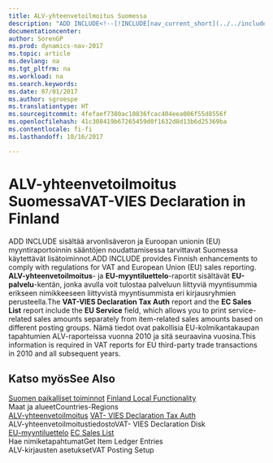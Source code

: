 ```yaml
---
title: ALV-yhteenvetoilmoitus Suomessa
description: "ADD INCLUDE<!--[!INCLUDE[nav_current_short](../../includes/nav_current_short_md.md)]--> sisältää arvonlisäveron ja Euroopan unionin (EU) myyntiraportoinnin sääntöjen noudattamisessa tarvittavat Suomessa käytettävät lisätoiminnot. **ALV-yhteenvetoilmoitus**- ja **EU-myyntiluettelo** -raportit sisältävät **EU-palvelu**-kentän, jonka avulla voit tulostaa palveluun liittyviä myyntisummia erikseen nimikkeeseen liittyvistä myyntisummista eri kirjausryhmien perusteella. Nämä tiedot ovat pakollisia EU-kolmikantakaupan tapahtumien ALV-raporteissa vuonna 2010 ja sitä seuraavina vuosina."
documentationcenter: 
author: SorenGP
ms.prod: dynamics-nav-2017
ms.topic: article
ms.devlang: na
ms.tgt_pltfrm: na
ms.workload: na
ms.search.keywords: 
ms.date: 07/01/2017
ms.author: sgroespe
ms.translationtype: HT
ms.sourcegitcommit: 4fefaef7380ac10836fcac404eea006f55d8556f
ms.openlocfilehash: 41c308419b67265459d0f1632d8d13b6d25369ba
ms.contentlocale: fi-fi
ms.lasthandoff: 10/16/2017

---
```

# <a name="vat-vies-declaration-in-finland"></a><span data-ttu-id="5f9d2-105">ALV-yhteenvetoilmoitus Suomessa</span><span class="sxs-lookup"><span data-stu-id="5f9d2-105">VAT-VIES Declaration in Finland</span></span>
<span data-ttu-id="5f9d2-106">ADD INCLUDE<!--[!INCLUDE[nav_current_short](../../includes/nav_current_short_md.md)]--> sisältää arvonlisäveron ja Euroopan unionin (EU) myyntiraportoinnin sääntöjen noudattamisessa tarvittavat Suomessa käytettävät lisätoiminnot.</span><span class="sxs-lookup"><span data-stu-id="5f9d2-106">ADD INCLUDE<!--[!INCLUDE[nav_current_short](../../includes/nav_current_short_md.md)]--> provides Finnish enhancements to comply with regulations for VAT and European Union (EU) sales reporting.</span></span> <span data-ttu-id="5f9d2-107">**ALV-yhteenvetoilmoitus**- ja **EU-myyntiluettelo**-raportit sisältävät **EU-palvelu**-kentän, jonka avulla voit tulostaa palveluun liittyviä myyntisummia erikseen nimikkeeseen liittyvistä myyntisummista eri kirjausryhmien perusteella.</span><span class="sxs-lookup"><span data-stu-id="5f9d2-107">The **VAT-VIES Declaration Tax Auth** report and the **EC Sales List** report include the **EU Service** field, which allows you to print service-related sales amounts separately from item-related sales amounts based on different posting groups.</span></span> <span data-ttu-id="5f9d2-108">Nämä tiedot ovat pakollisia EU-kolmikantakaupan tapahtumien ALV-raporteissa vuonna 2010 ja sitä seuraavina vuosina.</span><span class="sxs-lookup"><span data-stu-id="5f9d2-108">This information is required in VAT reports for EU third-party trade transactions in 2010 and all subsequent years.</span></span>  
  
## <a name="see-also"></a><span data-ttu-id="5f9d2-109">Katso myös</span><span class="sxs-lookup"><span data-stu-id="5f9d2-109">See Also</span></span>  
 <span data-ttu-id="5f9d2-110">[Suomen paikalliset toiminnot](finland-local-functionality.md) </span><span class="sxs-lookup"><span data-stu-id="5f9d2-110">[Finland Local Functionality](finland-local-functionality.md) </span></span>  
 <span data-ttu-id="5f9d2-111">Maat ja alueet</span><span class="sxs-lookup"><span data-stu-id="5f9d2-111">Countries-Regions</span></span>   
 <span data-ttu-id="5f9d2-112">[ALV-yhteenvetoilmoitus](($%20R_19%20VAT-%20VIES%20Declaration%20Tax%20Auth%20$).md) </span><span class="sxs-lookup"><span data-stu-id="5f9d2-112">[VAT- VIES Declaration Tax Auth](($%20R_19%20VAT-%20VIES%20Declaration%20Tax%20Auth%20$).md) </span></span>  
 <span data-ttu-id="5f9d2-113">ALV-yhteenvetoilmoitustiedosto</span><span class="sxs-lookup"><span data-stu-id="5f9d2-113">VAT- VIES Declaration Disk</span></span>   
 <span data-ttu-id="5f9d2-114">[EU-myyntiluettelo](($%20R_130%20EC%20Sales%20List%20$).md) </span><span class="sxs-lookup"><span data-stu-id="5f9d2-114">[EC Sales List](($%20R_130%20EC%20Sales%20List%20$).md) </span></span>  
 <span data-ttu-id="5f9d2-115">Hae nimiketapahtumat</span><span class="sxs-lookup"><span data-stu-id="5f9d2-115">Get Item Ledger Entries</span></span>   
 <span data-ttu-id="5f9d2-116">ALV-kirjausten asetukset</span><span class="sxs-lookup"><span data-stu-id="5f9d2-116">VAT Posting Setup</span></span>
